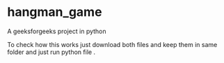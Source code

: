 # hangman_game
A geeksforgeeks project in python

To check how this works just download  both files and keep them in same folder and just run python file .
